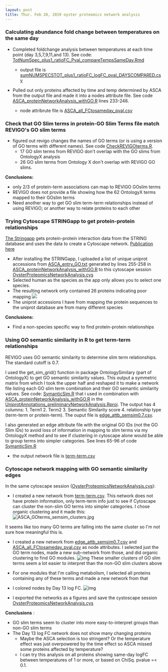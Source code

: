 ```yaml
---
layout: post
title: Thur. Feb 28, 2019 oyster proteomics network analysis
---
```


### Calculating abundance fold change between temperatures on the same day

- Completed foldchange analysis between temperatures at each time point (day 3,5,7,9,11,and 13). See code:  [TotNumSpec\_plus1\_ratioFC\_Pval\_compareTempsSameDay.Rmd](https://github.com/shellytrigg/OysterSeedProject/blob/master/analysis/TotNumSpecRatio_FC_Pval/TotNumSpec_plus1_ratioFC_Pval_compareTempsSameDay.Rmd)
	- output file is [sumNUMSPECSTOT\_plus1\_ratioFC\_logFC\_pval\_DAYSCOMPARED.csv](https://github.com/shellytrigg/OysterSeedProject/blob/master/analysis/TotNumSpecRatio_FC_Pval/sumNUMSPECSTOT_plus1_ratioFC_logFC_pval_DAYSCOMPARED.csv)

- Pulled out only proteins affected by time and temp determined by ASCA from the output file and made it into a nodes attribute file. See code [ASCA\_proteinNetworkAnalysis\_withGO.R](https://github.com/shellytrigg/OysterSeedProject/blob/master/analysis/UniprotAnnotations_NetworkAnalysis/ASCA_goslim_FCtoDay0/ASCA_proteinNetworkAnalysis_withGO.R) lines 233-248.
	- node attribrute file is [ASCA\_all\_FCtosameday\_pval.csv](https://github.com/shellytrigg/OysterSeedProject/blob/master/analysis/UniprotAnnotations_NetworkAnalysis/SameDayFCtoTemp/ASCAproteins_GOsemsim_edges/ASCA_all_FCtosameday_pval.csv)

### Check that GO Slim terms in protein-GO Slim Terms file match REVIGO's GO slim terms

- figured out revigo changes the names of GO terms (or is using a version of GO terms with different names).  See code [CheckREVIGOterms.R](https://github.com/shellytrigg/OysterSeedProject/blob/master/analysis/UniprotAnnotations_NetworkAnalysis/ASCA_goslim_FCtoDay0/CheckREVIGOterms.R). 
	- 17 GO slim terms from REVIGO don't overlap with the GO slims from OntologyX analysis
	- 26 GO slim terms from Ontology X don't overlap with REVIGO GO slims. 

**Conclusions:**  

- only 2/3 of protein-term associations can map to REVIGO GOslim terms
- REVIGO does not provide a file showing how the 62 OntologyX terms mapped to their GOslim terms
- Need another way to get GO slim term-term relationships instead of using REVIGO; or another way to relate proteins to each other


### Trying Cytoscape STRINGapp to get protein-protein relationships
[The Stringapp](http://apps.cytoscape.org/apps/stringapp) gets protein-protein interaction data from the STRING database and uses the data to create a Cytoscape network. [Publication here](https://pubs.acs.org/doi/10.1021/acs.jproteome.8b00702)

- After installing the STRINGapp, I uploaded a list of unique uniprot accessions from [ASCA\_entry\_GO.txt](https://github.com/shellytrigg/OysterSeedProject/blob/master/analysis/UniprotAnnotations_NetworkAnalysis/SameDayFCtoTemp/StringApp_analysis/ASCA_entry_GO.txt) generated by lines 255-258 in [ASCA\_proteinNetworkAnalysis\_withGO.R](https://github.com/shellytrigg/OysterSeedProject/blob/master/analysis/UniprotAnnotations_NetworkAnalysis/ASCA_goslim_FCtoDay0/ASCA_proteinNetworkAnalysis_withGO.R) to this cytoscape session [OysterProteomicsNetworkAnalysis.cys](https://github.com/shellytrigg/OysterSeedProject/blob/master/analysis/UniprotAnnotations_NetworkAnalysis/SameDayFCtoTemp/OysterProteomicsNetworkAnalysis.cys)
- Selected human as the species as the app only allows you to select one species. 
- The resulting network only contained 26 proteins indicating poor mapping
![](https://raw.githubusercontent.com/shellytrigg/OysterSeedProject/master/analysis/UniprotAnnotations_NetworkAnalysis/SameDayFCtoTemp/StringApp_analysis/STRINGappNetwork.jpeg)
- The uniprot accessions I have from mapping the protein sequences to the uniprot database are from many different species  

**Conclusions:**   

- Find a non-species specific way to find protein-protein relationships

### Using GO semantic similarity in R to get term-term relationships

REVIGO uses GO semantic similarity to determine slim term relationships. The standard cutoff is 0.7. 

I used the get\_sim\_grid() function in package OntologySimilary (part of OntologyX) to get GO semantic similarity values. This output a symmetric matrix from which I took the upper half and reshaped it to make a network file listing each GO slim term combination and their GO semantic similarity values. See code: [SymanticSim.R](https://github.com/shellytrigg/OysterSeedProject/blob/master/analysis/UniprotAnnotations_NetworkAnalysis/SameDayFCtoTemp/ASCAproteins_GOsemsim_edges/SymanticSim.R) that i used in combination with [ASCA\_proteinNetworkAnalysis\_withGO.R](https://github.com/shellytrigg/OysterSeedProject/blob/master/analysis/UniprotAnnotations_NetworkAnalysis/ASCA_goslim_FCtoDay0/ASCA_proteinNetworkAnalysis_withGO.R) in the [UniprotAnnotations\_preliminaryNetworkAnalysis.Rproj](https://github.com/shellytrigg/OysterSeedProject/blob/master/analysis/UniprotAnnotations_NetworkAnalysis/UniprotAnnotations_preliminaryNetworkAnalysis.Rproj). The output has 4 columns: 1. Term1 2. Term2 3. Semantic Similarity score 4. relationship type (term-term or protein-term). The ouput file is [edge\_attb\_semsim0.7.csv](https://github.com/shellytrigg/OysterSeedProject/blob/master/analysis/UniprotAnnotations_NetworkAnalysis/SameDayFCtoTemp/ASCAproteins_GOsemsim_edges/edge_attb_semsim0.7.csv).

I also generated an edge attribute file with the original GO IDs (not the GO Slim IDs) to avoid loss of information in mapping to slim terms via my OntologyX method and to see if clustering in cytoscape alone would be able to group terms into simpler categories. See lines 65-96 of code [SymanticSim.R](https://github.com/shellytrigg/OysterSeedProject/blob/master/analysis/UniprotAnnotations_NetworkAnalysis/SameDayFCtoTemp/ASCAproteins_GOsemsim_edges/SymanticSim.R)

- the output network file is [term-term.csv](https://github.com/shellytrigg/OysterSeedProject/blob/master/analysis/UniprotAnnotations_NetworkAnalysis/SameDayFCtoTemp/ASCAproteins_GOsemsim_edges/term_term.csv)

### Cytoscape network mapping with GO semantic similarity edges
 In the same cytoscape session ([OysterProteomicsNetworkAnalysis.cys](https://github.com/shellytrigg/OysterSeedProject/blob/master/analysis/UniprotAnnotations_NetworkAnalysis/SameDayFCtoTemp/OysterProteomicsNetworkAnalysis.cys)):

- I created a new network from [term-term.csv](https://github.com/shellytrigg/OysterSeedProject/blob/master/analysis/UniprotAnnotations_NetworkAnalysis/SameDayFCtoTemp/ASCAproteins_GOsemsim_edges/term_term.csv). This network does not have protein information, only term-term info just to see if Cytoscape can cluster the non-slim GO terms into simpler categories. I chose organic clustering and it made this:
![ASCA_GOterms_semsim_clusters.jpg](https://raw.githubusercontent.com/shellytrigg/OysterSeedProject/master/analysis/UniprotAnnotations_NetworkAnalysis/SameDayFCtoTemp/ASCAproteins_GOsemsim_edges/ASCA_GOterms_semsim_clusters.jpg)

It seems like too many GO terms are falling into the same cluster so I'm not sure how meaningful this is. 

- I created a new network from [edge\_attb_semsim0.7.csv](https://github.com/shellytrigg/OysterSeedProject/blob/master/analysis/UniprotAnnotations_NetworkAnalysis/SameDayFCtoTemp/ASCAproteins_GOsemsim_edges/edge_attb_semsim0.7.csv) and [ASCA\_all\_FCtosameday\_pval.csv](https://github.com/shellytrigg/OysterSeedProject/blob/master/analysis/UniprotAnnotations_NetworkAnalysis/SameDayFCtoTemp/ASCAproteins_GOsemsim_edges/ASCA_all_FCtosameday_pval.csv) as node attributes. I selected just the GO term nodes, made a new sub-network from those, and did organic clustering to find GO modules.
![img](https://raw.githubusercontent.com/shellytrigg/OysterSeedProject/master/analysis/UniprotAnnotations_NetworkAnalysis/SameDayFCtoTemp/ASCAproteins_GOsemsim_edges/edge_attb_semsim0.7_GOmodules.jpg)
These smaller clusters of GO slim terms seem a lot easier to interpret than the non-GO slim clusters above

- For one modules that I'm calling metabolism, I selected all proteins containing any of these terms and made a new network from that
- I colored nodes by Day 13 log FC.
![img](https://raw.githubusercontent.com/shellytrigg/OysterSeedProject/master/analysis/UniprotAnnotations_NetworkAnalysis/SameDayFCtoTemp/ASCAproteins_GOsemsim_edges/edge_attb_semsim0.7_metabolismModuleD13.jpg)

- I exported the networks as a figures and save the cystoscape session [OysterProteomicsNetworkAnalysis.cys](https://github.com/shellytrigg/OysterSeedProject/blob/master/analysis/UniprotAnnotations_NetworkAnalysis/SameDayFCtoTemp/OysterProteomicsNetworkAnalysis.cys)

**Conclusions** : 

- GO slim terms seem to cluster into more easy-to-interpret groups than non-GO slim terms
- The Day 13 log FC network does not show many changing proteins 
	- Maybe the ASCA selection is too stringent? Or the temperature effect was just overpowered by the time effect so ASCA missed some proteins affected by temperature?
	- I can try this analysis on all proteins showing same-day logFC between temperatures of 1 or more, or based on ChiSq. pvalue =< 0.1.

